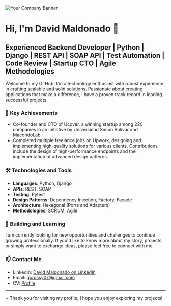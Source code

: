 ![Your Company Banner](https://user-images.githubusercontent.com/49298926/260277996-a8298f3a-d09f-4f61-8d85-29f5bc21599b.png)
# Hi, I'm David Maldonado 👋

## Experienced Backend Developer | Python | Django | REST API | SOAP API | Test Automation | Code Review | Startup CTO | Agile Methodologies

Welcome to my GitHub! I'm a technology enthusiast with robust experience in crafting scalable and solid solutions. Passionate about creating applications that make a difference, I have a proven track record in leading successful projects.

### 🚀 Key Achievements
- Co-founder and CTO of Ucover, a winning startup among 220 companies in an initiative by Universidad Simón Bolívar and MacondoLab.
- Completed multiple freelance jobs on Upwork, designing and implementing high-quality solutions for various clients. Contributions include the design of high-performance endpoints and the implementation of advanced design patterns.

### 🛠️ Technologies and Tools
- **Languages**: Python, Django
- **APIs**: REST, SOAP
- **Testing**: Pytest
- **Design Patterns**: Dependency Injection, Factory, Facade
- **Architecture**: Hexagonal (Ports and Adapters)
- **Methodologies**: SCRUM, Agile

### 🌱 Building and Learning
I am currently looking for new opportunities and challenges to continue growing professionally. If you'd like to know more about my story, projects, or simply want to exchange ideas, please feel free to connect with me.

### 📫 Contact Me
- LinkedIn: [David Maldonado on LinkedIn](https://www.linkedin.com/in/david-maldonado-491643213/)
- Email: gorossy07@gmail.com
- CV: [Profile](https://drive.google.com/file/d/1vnpojUgKLNtu_DS6hUKqnChR0OTo6AJb/view?usp=sharing)

---

⭐️ Thank you for visiting my profile; I hope you enjoy exploring my projects!
